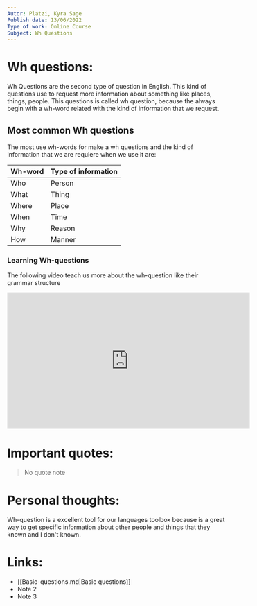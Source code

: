 ```yaml
---
Autor: Platzi, Kyra Sage  
Publish date: 13/06/2022 
Type of work: Online Course 
Subject: Wh Questions 
---
```

# Wh questions:
Wh Questions are the second type of question in English. This kind of
questions use to request more information about something like places, things,
people. This questions is called wh question, because the always begin
with a wh-word related with the kind of information that we request.
## Most common Wh questions
The most use wh-words for make a wh questions and the kind of information
that we are requiere when we use it are:

| Wh-word | Type of information |  
| ------- | ------------------- | 
| Who     | Person              | 
| What    | Thing               |
| Where   | Place               |
| When    | Time                | 
| Why     | Reason              | 
| How     | Manner              | 

### Learning Wh-questions
The following video teach us more about the wh-question like
their grammar structure
<iframe width="560" height="315" 
src="https://www.youtube.com/embed/x_4AjSwTXdc?si=pu0CAEUUTY7pTwGn"
title="YouTube video player" frameborder="0" 
allow="accelerometer; autoplay; clipboard-write; encrypted-media; 
gyroscope; picture-in-picture; web-share" 
referrerpolicy="strict-origin-when-cross-origin" allowfullscreen></iframe> 

# Important quotes:
> No quote note 
# Personal thoughts:
Wh-question is a excellent tool for our languages toolbox because is
a great way to get specific information about other people and things
that they known and I don't known.
# Links:
- [[Basic-questions.md|Basic questions]]
- Note 2
- Note 3
